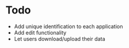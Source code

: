 # Todo
- Add unique identification to each application
- Add edit functionality
- Let users download/upload their data
